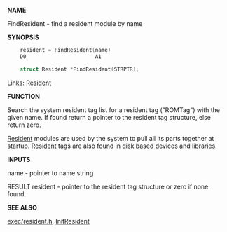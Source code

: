 
**NAME**

FindResident - find a resident module by name

**SYNOPSIS**

```c
    resident = FindResident(name)
    D0                      A1

    struct Resident *FindResident(STRPTR);

```
Links: [Resident](_OOAO) 

**FUNCTION**

Search the system resident tag list for a resident tag (&#034;ROMTag&#034;) with
the given name.  If found return a pointer to the resident tag
structure, else return zero.

[Resident](_OOAO) modules are used by the system to pull all its parts
together at startup.  [Resident](_OOAO) tags are also found in disk based
devices and libraries.

**INPUTS**

name - pointer to name string

RESULT
resident - pointer to the resident tag structure or
zero if none found.

**SEE ALSO**

[exec/resident.h](_OOAO), [InitResident](InitResident)
